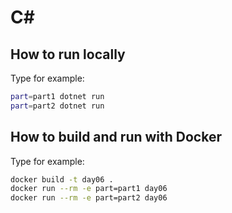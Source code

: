 # C#

## How to run locally
Type for example:
```bash
part=part1 dotnet run
part=part2 dotnet run
```

## How to build and run with Docker
Type for example:
```bash
docker build -t day06 .
docker run --rm -e part=part1 day06
docker run --rm -e part=part2 day06
```